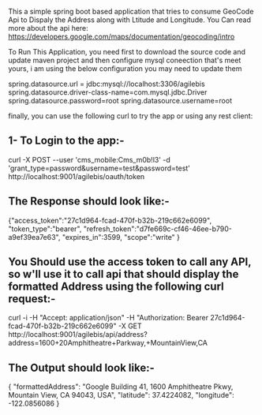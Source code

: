 This a simple spring boot based application that tries to consume GeoCode Api to Dispaly the Address along with Ltitude and Longitude.
You Can read more about the api here: https://developers.google.com/maps/documentation/geocoding/intro

To Run This Application, you need first to download the source code and update maven project and then configure mysql coneection that's meet yours, i am using the below configuration you may need to update them

spring.datasource.url = jdbc:mysql://localhost:3306/agilebis
spring.datasource.driver-class-name=com.mysql.jdbc.Driver
spring.datasource.password=root
spring.datasource.username=root


finally, you can use the following curl to try the app or using any rest client:

1- To Login to the app:-
--------------------------------------
curl -X POST --user 'cms_mobile:Cms_m0b!l3' -d 'grant_type=password&username=test&password=test' http://localhost:9001/agilebis/oauth/token

The Response should look like:-
---------------------------------
{"access_token":"27c1d964-fcad-470f-b32b-219c662e6099",
"token_type":"bearer",
"refresh_token":"d7fe669c-cf46-46ee-b790-a9ef39ea7e63",
"expires_in":3599,
"scope":"write"
}

You Should use the access token to call any API, so w'll use it to call api that should display the formatted Address using the following curl request:-
---------------------------------

curl -i -H "Accept: application/json" -H "Authorization: Bearer 27c1d964-fcad-470f-b32b-219c662e6099" -X GET http://localhost:9001/agilebis/api/address?address=1600+20Amphitheatre+Parkway,+MountainView,CA

The Output should look like:-
----------------------------------

{
	"formattedAddress": "Google Building 41, 1600 Amphitheatre Pkwy, Mountain View, CA 94043, USA",
	"latitude": 37.4224082,
	"longitude": -122.0856086
}

